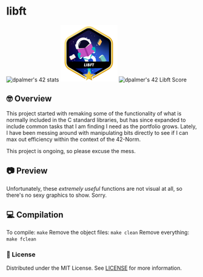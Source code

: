 # libft
![dpalmer's 42 stats](https://badge42.vercel.app/api/v2/cli5pb141011308mh1fmi5qrq/stats?cursusId=21&coalitionId=271)
![Achievement Unlocked!](./assets/libftm.png)
![dpalmer's 42 Libft Score](https://badge42.vercel.app/api/v2/cli5pb141011308mh1fmi5qrq/project/2848837)
## 🤓 Overview
This project started with remaking some of the functionality of what is normally included in the C standard libraries, but has since expanded to include common tasks that I am finding I need as the portfolio grows. Lately, I have been messing around with manipulating bits directly to see if I can max out efficiency within the context of the 42-Norm.

This project is ongoing, so please excuse the mess.

## 📷 Preview
Unfortunately, these _extremely useful_ functions are not visual at all, so there's no sexy graphics to show. Sorry.

## 💻 Compilation
To compile:
```make```
Remove the object files:
```make clean```
Remove everything:
```make fclean```

### 📝 License
Distributed under the MIT License. See [LICENSE](LICENSE) for more information.
